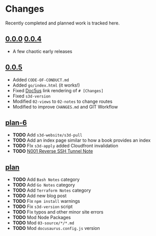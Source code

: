 # Changes
Recently completed and planned work is tracked here.

## [0.0.0](.) [0.0.4](.)
- A few chaotic early releases

## [0.0.5](.)
- Added `CODE-OF-CONDUCT.md`
- Added `go/index.html` (it works!)
- Fixed [Doc5us](.) link rendering of `# [Changes]`
- Fixed `s3d-version`
- Modified `02-views` to `02-notes` to change routes
- Modified to improve `CHANGES.md` and GIT Workflow

## [plan-6](.)
- **TODO** Add `s3d-website/s3d-pull`
- **TODO** Add an index page similar to how a book provides an index
- **TODO** FIx `s3d-apply` added Cloudfront invalidation
- **TODO** [N001 Reverse SSH Tunnel Note](/docs/work/N001)

## [plan](.)
- **TODO** Add `Bash Notes` category
- **TODO** Add `Go Notes` category
- **TODO** Add `Terraform Notes` category
- **TODO** Add new blog post
- **TODO** Fix `npm install` warnings
- **TODO** Fix `s3d-version` script
- **TODO** Fix typos and other minor site errors
- **TODO** Mod Node Packages
- **TODO** Mod `03-source/*/*.md`
- **TODO** Mod `docusaurus.config.js` version
